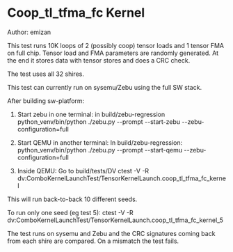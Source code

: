 
Coop_tl_tfma_fc Kernel
======================

Author: emizan

This test runs 10K loops of 2 (possibly coop) tensor loads and 1 tensor FMA on full chip.
Tensor load and FMA parameters are randomly generated.
At the end it stores data with tensor stores and does a CRC check.

The test uses all 32 shires.

This test can currently run on sysemu/Zebu using the full SW stack.

After building sw-platform:
1. Start zebu in one terminal: in build/zebu-regression 
python_venv/bin/python ./zebu.py --prompt --start-zebu --zebu-configuration=full

2. Start QEMU in another terminal: In build/zebu-regression:
python_venv/bin/python ./zebu.py --prompt --start-qemu --zebu-configuration=full

3. Inside QEMU:
Go to build/tests/DV
ctest -V -R dv:ComboKernelLaunchTest/TensorKernelLaunch.coop_tl_tfma_fc_kernel

This will run back-to-back 10 different seeds.

To run only one seed (eg test 5):
ctest -V -R dv:ComboKernelLaunchTest/TensorKernelLaunch.coop_tl_tfma_fc_kernel_5

The test runs on sysemu and Zebu and the CRC signatures coming back from each shire
are compared. On a mismatch the test fails.
